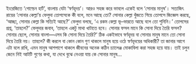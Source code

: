 ইংরেজিতে ‘গোল্ডেন হার্ট’, বাংলায় যেটা ‘স্বর্ণহৃদয়’। আরও সহজ করে ভাবলে একেই বলে ‘সোনার মানুষ’। সত্যজিৎ রায়ের ‘সোনার কেল্লা’য় ফেলুদা তোপসেকে কী বলে, মনে আছে তো? সোনার কেল্লা খুঁজতে গিয়ে তোপসে জিজ্ঞেস করছে, ‘আচ্ছা, সোনার কেল্লা কি সত্যিই আছে?’ ফেলুদা বলছে, ‘এ রকম কেল্লা ভূ–ভারতে আছে বলে তো শুনিনি।’ তোপসের প্রশ্ন, ‘তাহলে?’ ফেলুদার জবাব, ‘তাহলে একটু মাথা খাটাতে হবে। সোনার ফসল মানে কি সোনা দিয়ে তৈরি ফসল? সোনার ছেলে, সোনার বাংলা—এসব কি সোনা দিয়ে তৈরি?’ ঠিক একইভাবে স্বর্ণহৃদয় বা সোনার মানুষ মানে তো সোনা দিয়ে তৈরি নয়। তাহলে? কী করলে বা কোন কোন গুণ থাকলে মানুষ হয়ে ওঠে স্বর্ণহৃদয়ের অধিকারী? তা জানার আগে এটা বলে রাখি, এমন মানুষ আশপাশে থাকলে জীবনের অনেক কঠিন চ্যালেঞ্জ মোকাবিলা করা সহজ হয়ে যায়। তাই চলুন জেনে নিই আটটি গুণের কথা, যা দেখে বুঝে নেওয়া যায় কে সোনার মানুষ...
